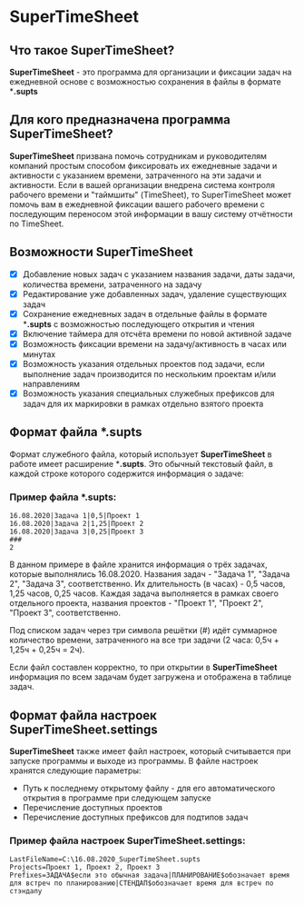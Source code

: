 # SuperTimeSheet

## Что такое SuperTimeSheet?
**SuperTimeSheet** - это программа для организации и фиксации задач на ежедневной основе с возможностью сохранения в файлы в формате ***.supts**

## Для кого предназначена программа SuperTimeSheet?
**SuperTimeSheet** призвана помочь сотрудникам и руководителям компаний простым способом фиксировать их ежедневные задачи и активности с указанием времени, затраченного на эти задачи и активности. Если в вашей организации внедрена система контроля рабочего времени и "таймшиты" (TimeSheet), то SuperTimeSheet может помочь вам в ежедневной фиксации вашего рабочего времени с последующим переносом этой информации в вашу систему отчётности по TimeSheet.

## Возможности SuperTimeSheet
- [X] Добавление новых задач с указанием названия задачи, даты задачи, количества времени, затраченного на задачу
- [X] Редактирование уже добавленных задач, удаление существующих задач
- [X] Сохранение ежедневных задач в отдельные файлы в формате ***.supts** с возможностью последующего открытия и чтения
- [X] Включение таймера для отсчёта времени по новой активной задаче
- [X] Возможность фиксации времени на задачу/активность в часах или минутах
- [X] Возможность указания отдельных проектов под задачи, если выполнение задач производится по нескольким проектам и/или направлениям
- [X] Возможность указания специальных служебных префиксов для задач для их маркировки в рамках отдельно взятого проекта

## Формат файла *.supts

Формат служебного файла, который использует **SuperTimeSheet** в работе имеет расширение ***.supts**. Это обычный текстовый файл, в каждой строке которого содержится информация о задаче:

### Пример файла *.supts:
```
16.08.2020|Задача 1|0,5|Проект 1
16.08.2020|Задача 2|1,25|Проект 2
16.08.2020|Задача 3|0,25|Проект 3
###
2
```
В данном примере в файле хранится информация о трёх задачах, которые выполнялись 16.08.2020. Названия задач - "Задача 1", "Задача 2", "Задача 3", соответственно. Их длительность (в часах) - 0,5 часов, 1,25 часов, 0,25 часов. Каждая задача выполняется в рамках своего отдельного проекта, названия проектов - "Проект 1", "Проект 2", "Проект 3", соответственно.

Под списком задач через три символа решётки (#) идёт суммарное количество времени, затраченного на все три задачи (2 часа: 0,5ч + 1,25ч + 0,25ч = 2ч).

Если файл составлен корректно, то при открытии в **SuperTimeSheet** информация по всем задачам будет загружена и отображена в таблице задач.

## Формат файла настроек SuperTimeSheet.settings
**SuperTimeSheet** также имеет файл настроек, который считывается при запуске программы и выходе из программы.
В файле настроек хранятся следующие параметры:
* Путь к последнему открытому файлу - для его автоматического открытия в программе при следующем запуске
* Перечисление доступных проектов
* Перечисление доступных префиксов для подтипов задач

### Пример файла настроек SuperTimeSheet.settings:
```
LastFileName=C:\16.08.2020_SuperTimeSheet.supts
Projects=Проект 1, Проект 2, Проект 3
Prefixes=ЗАДАЧА$если это обычная задача|ПЛАНИРОВАНИЕ$обозначает время для встреч по планированию|СТЕНДАП$обозначает время для встреч по стэндапу
```
